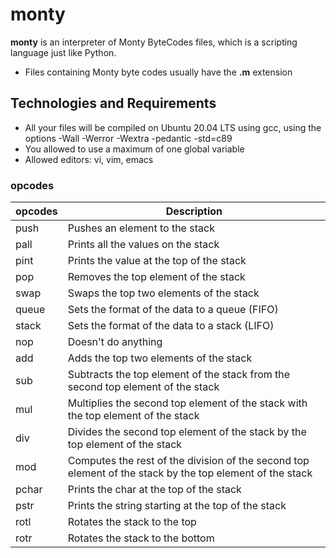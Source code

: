 # **monty**
**monty** is an interpreter of Monty ByteCodes files, which is a scripting language just like Python.
- Files containing Monty byte codes usually have the **.m** extension

## **Technologies and Requirements**
- All your files will be compiled on Ubuntu 20.04 LTS using gcc, using the options -Wall -Werror -Wextra -pedantic -std=c89
- You allowed to use a maximum of one global variable
- Allowed editors: vi, vim, emacs

### **opcodes**

|opcodes | Description   |
|--------|---------------|
|push|	Pushes an element to the stack
|pall|	Prints all the values on the stack
|pint|	Prints the value at the top of the stack
|pop|	Removes the top element of the stack
|swap|	Swaps the top two elements of the stack
|queue|	Sets the format of the data to a queue (FIFO)
|stack|	Sets the format of the data to a stack (LIFO)
|nop|	Doesn't do anything
|add|	Adds the top two elements of the stack
|sub|	Subtracts the top element of the stack from the second top element of the stack
|mul|	Multiplies the second top element of the stack with the top element of the stack
|div|	Divides the second top element of the stack by the top element of the stack
|mod|	Computes the rest of the division of the second top element of the stack by the top element of the stack
|pchar|	Prints the char at the top of the stack
|pstr|	Prints the string starting at the top of the stack
|rotl|	Rotates the stack to the top
|rotr|	Rotates the stack to the bottom
